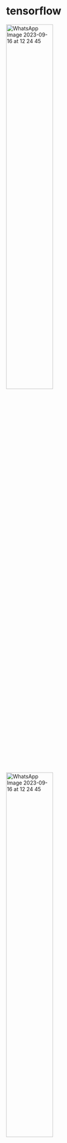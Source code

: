 # tensorflow

<img src="https://github.com/cumaki1234/tensorflow/assets/129130678/9ce0f076-4da4-41f9-b997-c59ede8e5c90" alt="WhatsApp Image 2023-09-16 at 12 24 45" width="50%">

<p style="margin-bottom: 50px;"></p>

<img src="https://github.com/cumaki1234/tensorflow/assets/129130678/80c09477-06dc-46a7-8031-633079fc29dc" alt="WhatsApp Image 2023-09-16 at 12 24 45" width="50%">

<p style="margin-bottom: 50px;"></p>
<img src="https://github.com/cumaki1234/tensorflow/assets/129130678/aebfb6c9-66cb-478d-858c-1fcdeecec8ba" alt="WhatsApp Image 2023-09-16 at 12 24 44" width="50%">


